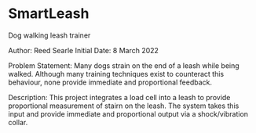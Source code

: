 # SmartLeash
Dog walking leash trainer

Author: Reed Searle
Initial Date: 8 March 2022

Problem Statement: Many dogs strain on the end of a leash while being walked.  Although many training techniques exist to counteract this behaviour,
none provide immediate and proportional feedback.

Description:  This project integrates a load cell into a leash to provide proportional measurement of stairn on the leash.  The system takes this input and provide immediate and proportional output via a shock/vibration collar.
